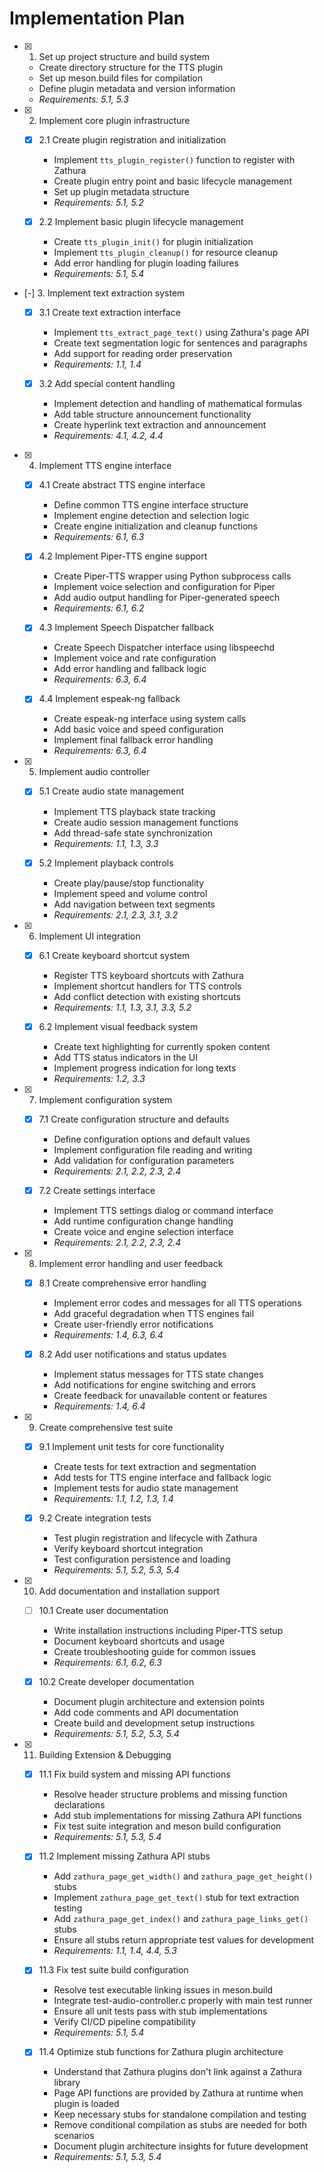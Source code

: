 # Implementation Plan

- [x] 1. Set up project structure and build system
  - Create directory structure for the TTS plugin
  - Set up meson.build files for compilation
  - Define plugin metadata and version information
  - _Requirements: 5.1, 5.3_

- [x] 2. Implement core plugin infrastructure
  - [x] 2.1 Create plugin registration and initialization
    - Implement `tts_plugin_register()` function to register with Zathura
    - Create plugin entry point and basic lifecycle management
    - Set up plugin metadata structure
    - _Requirements: 5.1, 5.2_

  - [x] 2.2 Implement basic plugin lifecycle management
    - Create `tts_plugin_init()` for plugin initialization
    - Implement `tts_plugin_cleanup()` for resource cleanup
    - Add error handling for plugin loading failures
    - _Requirements: 5.1, 5.4_

- [-] 3. Implement text extraction system
  - [x] 3.1 Create text extraction interface
    - Implement `tts_extract_page_text()` using Zathura's page API
    - Create text segmentation logic for sentences and paragraphs
    - Add support for reading order preservation
    - _Requirements: 1.1, 1.4_

  - [x] 3.2 Add special content handling
    - Implement detection and handling of mathematical formulas
    - Add table structure announcement functionality
    - Create hyperlink text extraction and announcement
    - _Requirements: 4.1, 4.2, 4.4_

- [x] 4. Implement TTS engine interface
  - [x] 4.1 Create abstract TTS engine interface
    - Define common TTS engine interface structure
    - Implement engine detection and selection logic
    - Create engine initialization and cleanup functions
    - _Requirements: 6.1, 6.3_

  - [x] 4.2 Implement Piper-TTS engine support
    - Create Piper-TTS wrapper using Python subprocess calls
    - Implement voice selection and configuration for Piper
    - Add audio output handling for Piper-generated speech
    - _Requirements: 6.1, 6.2_

  - [x] 4.3 Implement Speech Dispatcher fallback
    - Create Speech Dispatcher interface using libspeechd
    - Implement voice and rate configuration
    - Add error handling and fallback logic
    - _Requirements: 6.3, 6.4_

  - [x] 4.4 Implement espeak-ng fallback
    - Create espeak-ng interface using system calls
    - Add basic voice and speed configuration
    - Implement final fallback error handling
    - _Requirements: 6.3, 6.4_

- [x] 5. Implement audio controller
  - [x] 5.1 Create audio state management
    - Implement TTS playback state tracking
    - Create audio session management functions
    - Add thread-safe state synchronization
    - _Requirements: 1.1, 1.3, 3.3_

  - [x] 5.2 Implement playback controls
    - Create play/pause/stop functionality
    - Implement speed and volume control
    - Add navigation between text segments
    - _Requirements: 2.1, 2.3, 3.1, 3.2_

- [x] 6. Implement UI integration
  - [x] 6.1 Create keyboard shortcut system
    - Register TTS keyboard shortcuts with Zathura
    - Implement shortcut handlers for TTS controls
    - Add conflict detection with existing shortcuts
    - _Requirements: 1.1, 1.3, 3.1, 3.3, 5.2_

  - [x] 6.2 Implement visual feedback system
    - Create text highlighting for currently spoken content
    - Add TTS status indicators in the UI
    - Implement progress indication for long texts
    - _Requirements: 1.2, 3.3_

- [x] 7. Implement configuration system
  - [x] 7.1 Create configuration structure and defaults
    - Define configuration options and default values
    - Implement configuration file reading and writing
    - Add validation for configuration parameters
    - _Requirements: 2.1, 2.2, 2.3, 2.4_

  - [x] 7.2 Create settings interface
    - Implement TTS settings dialog or command interface
    - Add runtime configuration change handling
    - Create voice and engine selection interface
    - _Requirements: 2.1, 2.2, 2.3, 2.4_

- [x] 8. Implement error handling and user feedback
  - [x] 8.1 Create comprehensive error handling
    - Implement error codes and messages for all TTS operations
    - Add graceful degradation when TTS engines fail
    - Create user-friendly error notifications
    - _Requirements: 1.4, 6.3, 6.4_

  - [x] 8.2 Add user notifications and status updates
    - Implement status messages for TTS state changes
    - Add notifications for engine switching and errors
    - Create feedback for unavailable content or features
    - _Requirements: 1.4, 6.4_

- [x] 9. Create comprehensive test suite
  - [x] 9.1 Implement unit tests for core functionality
    - Create tests for text extraction and segmentation
    - Add tests for TTS engine interface and fallback logic
    - Implement tests for audio state management
    - _Requirements: 1.1, 1.2, 1.3, 1.4_

  - [x] 9.2 Create integration tests
    - Test plugin registration and lifecycle with Zathura
    - Verify keyboard shortcut integration
    - Test configuration persistence and loading
    - _Requirements: 5.1, 5.2, 5.3, 5.4_

- [x] 10. Add documentation and installation support
  - [ ] 10.1 Create user documentation
    - Write installation instructions including Piper-TTS setup
    - Document keyboard shortcuts and usage
    - Create troubleshooting guide for common issues
    - _Requirements: 6.1, 6.2, 6.3_

  - [x] 10.2 Create developer documentation
    - Document plugin architecture and extension points
    - Add code comments and API documentation
    - Create build and development setup instructions
    - _Requirements: 5.1, 5.2, 5.3, 5.4_

- [x] 11. Building Extension & Debugging
  - [x] 11.1 Fix build system and missing API functions
    - Resolve header structure problems and missing function declarations
    - Add stub implementations for missing Zathura API functions
    - Fix test suite integration and meson build configuration
    - _Requirements: 5.1, 5.3, 5.4_

  - [x] 11.2 Implement missing Zathura API stubs
    - Add `zathura_page_get_width()` and `zathura_page_get_height()` stubs
    - Implement `zathura_page_get_text()` stub for text extraction testing
    - Add `zathura_page_get_index()` and `zathura_page_links_get()` stubs
    - Ensure all stubs return appropriate test values for development
    - _Requirements: 1.1, 1.4, 4.4, 5.3_

  - [x] 11.3 Fix test suite build configuration
    - Resolve test executable linking issues in meson.build
    - Integrate test-audio-controller.c properly with main test runner
    - Ensure all unit tests pass with stub implementations
    - Verify CI/CD pipeline compatibility
    - _Requirements: 5.1, 5.4_

  - [x] 11.4 Optimize stub functions for Zathura plugin architecture
    - Understand that Zathura plugins don't link against a Zathura library
    - Page API functions are provided by Zathura at runtime when plugin is loaded
    - Keep necessary stubs for standalone compilation and testing
    - Remove conditional compilation as stubs are needed for both scenarios
    - Document plugin architecture insights for future development
    - _Requirements: 5.1, 5.3, 5.4_